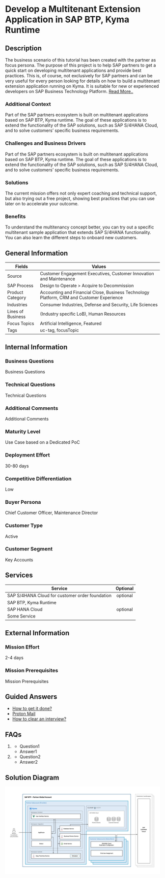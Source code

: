 # Develop a Multitenant Extension Application in SAP BTP, Kyma Runtime

## Description
The business scenario of this tutorial has been created with the partner as focus persona. The purpose of this project is to help SAP partners to get a quick start on developing multitenant applications and provide best practices. This is, of course, not exclusively for SAP partners and can be very useful for every person looking for details on how to build a multitenant extension application running on Kyma. It is suitable for new or experienced developers on SAP Business Technology Platform.
[Read More..](https://github.com/dpk-bhat/test-repo/edit/main/README.md)

### Additional Context
Part of the SAP partners ecosystem is built on multitenant applications based on SAP BTP, Kyma runtime. The goal of these applications is to extend the functionality of the SAP solutions, such as SAP S/4HANA Cloud, and to solve customers&#8217; specific business requirements.

### Challenges and Business Drivers
Part of the SAP partners ecosystem is built on multitenant applications based on SAP BTP, Kyma runtime. The goal of these applications is to extend the functionality of the SAP solutions, such as SAP S/4HANA Cloud, and to solve customers&#8217; specific business requirements.

### Solutions
The current mission offers not only expert coaching and technical support, but also trying out a free project, showing best practices that you can use later on to accelerate your outcome.

### Benefits
To understand the multitenancy concept better, you can try out a specific multitenant sample application that extends SAP S/4HANA functionality. You can also learn the different steps to onboard new customers.

## General Information
|Fields|Values|
|---|---|
|Source|Customer Engagement Executives, Customer Innovation and Maintenance|
|SAP Process|Design to Operate > Acquire to Decommission|
|Product Category|Accounting and Financial Close, Business Technology Platform, CRM and Customer Experience|
|Industries|Consumer Industries, Defense and Security, Life Sciences|
|Lines of Business|(Industry specific LoB), Human Resources|
|Focus Topics|Artificial Intelligence, Featured|
|Tags|uc-tag, focusTopic|


## Internal Information
### Business Questions
Business Questions

### Technical Questions
Technical Questions

### Additional Comments
Additional Comments

### Maturity Level
Use Case based on a Dedicated PoC

### Deployment Effort
30-80 days

### Competitive Differentiation
Low

### Buyer Persona
Chief Customer Officer, Maintenance Director

### Customer Type
Active

### Customer Segment
Key Accounts

## Services

| Service       | Optional      |
| ------------- |:-------------:|
| SAP S/4HANA Cloud for customer order foundation| optional  |
| SAP BTP, Kyma Runtime|  |
| SAP HANA Cloud| optional |
| Some Service | |

## External Information

### Mission Effort
2-4 days

### Mission Prerequisites
Mission Prerequisites

## Guided Answers
- [How to get it done?](https://xs02a6fd67e86.hana.ondemand.com/JobPts/Mobile/DareMat.html#home_screen)
- [Proton Mail](https://account.protonmail.com/authorize?app=proton-mail&state=ECA6uo6o7PjvYmg9i_In5QhPAsF1zv0gbD9UFnBfm7c)
- [How to clear an interview?](https://www.geeksforgeeks.org/top-10-algorithms-in-interview-questions/)

## FAQs
1.   - Question1
     - Answer1
2.   - Question2
     - Answer2

## Solution Diagram
[<img src="./images/easy-franchise-solution-diagram.jpeg" width="600" />](.images/easy-franchise-solution-diagram.jpeg?raw=true)

[comment]: <> (This is a comment, it will not be included.)
[//]: <> (This is also a comment.)
[//]: # (This may be the most platform independent comment)
<!-- useCaseMetadata 
{
  Mission Type: "Enterprise Support"
  Sub-category: "SAP S/4HANA Transformation"
}
-->
